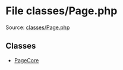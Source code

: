 File classes/Page.php
=========

Source: [classes/Page.php](https://github.com/PrestaShop/PrestaShop/blob/1.6.0.13/classes/Page.php)


Classes
-------

* [PageCore](class.PageCore.md)

